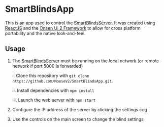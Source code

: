 # SmartBlindsApp

This is an app used to control the [SmartBlindsServer](https://github.com/studiousKych/SmartBlindsProject). It was created using [ReactJS](https://reactjs.org) and the [Onsen UI 2 Framework](https://onsen.io) to allow for cross platform portability and the native look-and-feel.


## Usage

1. The [SmartBlindsServer](https://github.com/studiousKych/SmartBlindsProject) must be running on the local network (or remote network if port 5000 is forwarded)

      i. Clone this repository with `git clone https://github.com/MooseV2/SmartBlindsApp.git`.
  
      ii. Install dependencies with `npm install`
  
      iii. Launch the web server with `npm start`

2. Configure the IP address of the server by clicking the settings cog

3. Use the controls on the main screen to change the blind settings
